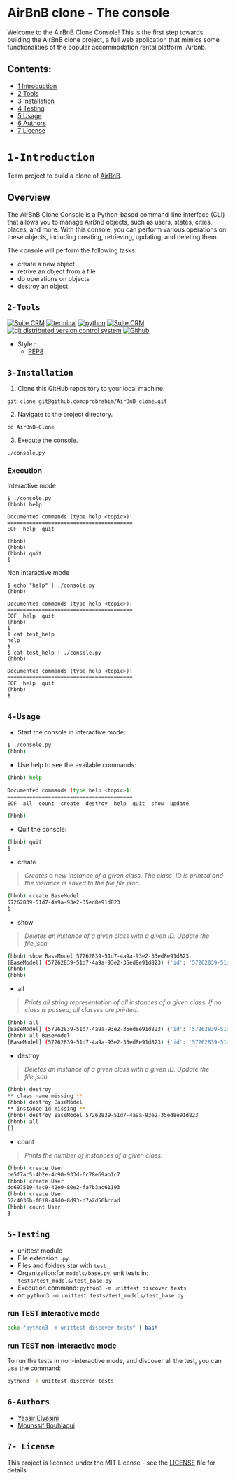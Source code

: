 # AirBnB clone - The console

Welcome to the AirBnB Clone Console! This is the first step towards building the AirBnB clone project, a full web application that mimics some functionalities of the popular accommodation rental platform, Airbnb.

## Contents:

* [1 Introduction](#1-Introduction)
* [2 Tools](#2-Tools)
* [3 Installation](#3-Installation)
* [4 Testing](#4-Testing)
* [5 Usage](#5-Usage)
* [6 Authors](#6-Authors)
* [7 License](#7-license)

# ``1-Introduction``
Team project to build a clone of [AirBnB](https://www.airbnb.com/).

## Overview

The AirBnB Clone Console is a Python-based command-line interface (CLI) that allows you to manage AirBnB objects, such as users, states, cities, places, and more. With this console, you can perform various operations on these objects, including creating, retrieving, updating, and deleting them.

The console will perform the following tasks:

* create a new object
* retrive an object from a file
* do operations on objects
* destroy an object



## ``2-Tools``
<!-- ubuntu -->
<a href="https://ubuntu.com/" target="_blank"> <img height="" src="https://img.shields.io/static/v1?label=&message=Ubuntu&color=E95420&logo=Ubuntu&logoColor=E95420&labelColor=2F333A" alt="Suite CRM"></a> <!-- bash --> <a href="https://www.gnu.org/software/bash/" target="_blank"> <img height="" src="https://img.shields.io/static/v1?label=&message=GNU%20Bash&color=4EAA25&logo=GNU%20Bash&logoColor=4EAA25&labelColor=2F333A" alt="terminal"></a> <!-- python--> <a href="https://www.python.org" target="_blank"> <img height="" src="https://img.shields.io/static/v1?label=&message=Python&color=FFD43B&logo=python&logoColor=3776AB&labelColor=2F333A" alt="python"></a> </a><!-- vs code --> <a href="https://code.visualstudio.com/" target="_blank"> <img height="" src="https://img.shields.io/static/v1?label=&message=Visual%20Studio%20Code&color=5C2D91&logo=Visual%20Studio%20Code&logoColor=5C2D91&labelColor=2F333A" alt="Suite CRM"></a> </a><!-- git --> <a href="https://git-scm.com/" target="_blank"> <img height="" src="https://img.shields.io/static/v1?label=&message=Git&color=F05032&logo=Git&logoColor=F05032&labelColor=2F333A" alt="git distributed version control system"></a> <!-- github --> <a href="https://github.com" target="_blank"> <img height="" src="https://img.shields.io/static/v1?label=&message=GitHub&color=181717&logo=GitHub&logoColor=f2f2f2&labelColor=2F333A" alt="Github"></a>
 <!-- Style guidelines -->
* Style :
    * [PEP8](https://pep8.org/)


## ``3-Installation``
1.  Clone this GitHub repository to your local machine.

`git clone git@github.com:probrahim/AirBnB_clone.git`

2.  Navigate to the project directory.

`cd AirBnB-Clone` 

3.  Execute the console.

`./console.py`

### Execution 

Interactive mode

```
$ ./console.py
(hbnb) help

Documented commands (type help <topic>):
========================================
EOF  help  quit

(hbnb) 
(hbnb) 
(hbnb) quit
$
```
Non Interactive mode
```
$ echo "help" | ./console.py
(hbnb)

Documented commands (type help <topic>):
========================================
EOF  help  quit
(hbnb) 
$
$ cat test_help
help
$
$ cat test_help | ./console.py
(hbnb)

Documented commands (type help <topic>):
========================================
EOF  help  quit
(hbnb) 
$
```

## ``4-Usage``

* Start the console in interactive mode:

```bash
$ ./console.py
(hbnb)
```

* Use help to see the available commands:

```bash
(hbnb) help

Documented commands (type help <topic>):
========================================
EOF  all  count  create  destroy  help  quit  show  update

(hbnb)
```

* Quit the console:

```bash
(hbnb) quit
$
```

* create

> *Creates a new instance of a given class. The class' ID is printed and the instance is saved to the file file.json.*

```bash
(hbnb) create BaseModel
57262839-51d7-4a9a-93e2-35ed8e91d823
$
```

* show 

> *Deletes an instance of a given class with a given ID.*
> *Update the file.json*

```bash
(hbnb) show BaseModel 57262839-51d7-4a9a-93e2-35ed8e91d823
[BaseModel] (57262839-51d7-4a9a-93e2-35ed8e91d823) {'id': '57262839-51d7-4a9a-93e2-35ed8e91d823', 'created_at': datetime.datetime(2023, 8, 13, 14, 19, 19, 412265), 'updated_at': datetime.datetime(2023, 8, 13, 14, 19, 19, 412357)}
(hbnb)
(hbhb)
```

* all

> *Prints all string representation of all instances of a given class.*
> *If no class is passed, all classes are printed.*

```bash
(hbnb) all
[BaseModel] (57262839-51d7-4a9a-93e2-35ed8e91d823) {'id': '57262839-51d7-4a9a-93e2-35ed8e91d823', 'created_at': datetime.datetime(2023, 8, 13, 14, 19, 19, 412265), 'updated_at': datetime.datetime(2023, 8, 13, 14, 19, 19, 412357)}
(hbnb) all BaseModel
[BaseModel] (57262839-51d7-4a9a-93e2-35ed8e91d823) {'id': '57262839-51d7-4a9a-93e2-35ed8e91d823', 'created_at': datetime.datetime(2023, 8, 13, 14, 19, 19, 412265), 'updated_at': datetime.datetime(2023, 8, 13, 14, 19, 19, 412357)}
```
* destroy

>*Deletes an instance of a given class with a given ID.*
>*Update the file.json*

```bash
(hbnb) destroy
** class name missing **
(hbnb) destroy BaseModel
** instance id missing **
(hbnb) destroy BaseModel 57262839-51d7-4a9a-93e2-35ed8e91d823
(hbnb) all
[]
```

* count 

> *Prints the number of instances of a given class.*

```bash
(hbnb) create User
ce5f7ac5-4b2e-4c90-933d-6c78e69ab1c7
(hbnb) create User
dd697519-4ac9-42e0-80e2-fa7b3ac61193
(hbnb) create User
52c4036b-f018-49d0-8d93-d7a2d56bcdad
(hbnb) count User
3
```

## ``5-Testing``

* unittest module
* File extension ``` .py ```
* Files and folders star with ```test_```
* Organization:for ```models/base.py```, unit tests in: ```tests/test_models/test_base.py```
* Execution command: ```python3 -m unittest discover tests```
* or: ```python3 -m unittest tests/test_models/test_base.py```

### run TEST interactive mode

```bash
echo "python3 -m unittest discover tests" | bash
```

### run TEST non-interactive mode

To run the tests in non-interactive mode, and discover all the test, you can use the command:

```bash
python3 -m unittest discover tests
```

## ``6-Authors``

-   [Yassir Elyasini](https://github.com/yssrexe/)
-   [Mounssif Bouhlaoui](https://github.com/probrahim/)

## ``7- License``

This project is licensed under the MIT License - see the [LICENSE](https://chat.openai.com/LICENSE) file for details.
